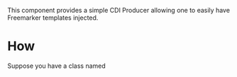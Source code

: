 This component provides a simple CDI Producer allowing one to easily have Freemarker templates injected.

# How

Suppose you have a class named